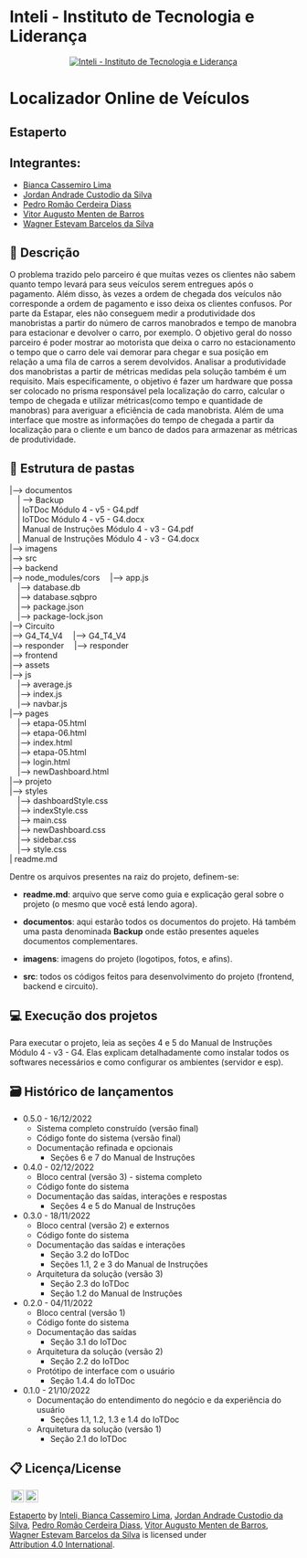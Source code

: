 # Inteli - Instituto de Tecnologia e Liderança 

<p align="center">
<a href= "https://www.inteli.edu.br/"><img src="https://www.inteli.edu.br/wp-content/uploads/2021/08/20172028/marca_1-2.png" alt="Inteli - Instituto de Tecnologia e Liderança" border="0"></a>
</p>

# Localizador Online de Veículos

## Estaperto

## Integrantes: 
- <a href="https://www.linkedin.com/in/bianca-cassemiro/">Bianca Cassemiro Lima</a>
- <a href="https://www.linkedin.com/in/jordan-acs/">Jordan Andrade Custodio da Silva</a>
- <a href="https://www.linkedin.com/in/pedro-rom%C3%A3o-734b4920a/">Pedro Romão Cerdeira Diass</a> 
- <a href="https:https://www.linkedin.com/in/vitoraugustobarros/">Vitor Augusto Menten de Barros</a>
- <a href="https://www.linkedin.com/in/wagner-estevam/">Wagner Estevam Barcelos da Silva</a>

## 📝 Descrição

O problema trazido pelo parceiro é que muitas vezes os clientes não sabem quanto tempo levará para seus veículos serem entregues após o pagamento.  Além disso, às vezes a ordem de chegada dos veículos não corresponde a ordem de pagamento e isso deixa os clientes confusos. Por parte da Estapar, eles não conseguem medir a produtividade dos manobristas a partir do número de carros manobrados e tempo de manobra para estacionar e devolver o carro, por exemplo. O objetivo geral do nosso parceiro é poder mostrar ao motorista que deixa o carro no estacionamento o tempo que o carro dele vai demorar para chegar e sua posição em relação a uma fila de carros a serem devolvidos. Analisar a produtividade dos manobristas a partir de métricas medidas pela solução também é um requisito. Mais especificamente, o objetivo é fazer um hardware que possa ser colocado no prisma responsável pela localização do carro, calcular o tempo de chegada e utilizar métricas(como tempo e quantidade de manobras) para averiguar a eficiência de cada manobrista. Além de uma interface que mostre as informações do tempo de chegada a partir da localização para o cliente e um banco de dados para armazenar as métricas de produtividade.


## 📁 Estrutura de pastas

|--> documentos<br>
  &emsp;| --> Backup <br>
  &emsp;| IoTDoc Módulo 4 - v5 - G4.pdf<br>
  &emsp;| IoTDoc Módulo 4 - v5 - G4.docx<br>
  &emsp;| Manual de Instruções Módulo 4 - v3 - G4.pdf<br>
  &emsp;| Manual de Instruções Módulo 4 - v3 - G4.docx<br>
|--> imagens<br>
|--> src<br>
  |--> backend<br>
    |--> node_modules/cors
    &emsp;|--> app.js<br>
    &emsp;|--> database.db<br>
    &emsp;|--> database.sqbpro<br>
    &emsp;|--> package.json<br>
    &emsp;|--> package-lock.json<br>
  |--> Circuito<br>
    |--> G4_T4_V4
      &emsp;|--> G4_T4_V4<br>
    |--> responder
      &emsp;|--> responder<br>
  |--> frontend<br>
    |--> assets<br>
    |--> js<br>
      &emsp;|--> average.js<br>
      &emsp;|--> index.js<br>
      &emsp;|--> navbar.js<br>
    |--> pages<br>
      &emsp;|--> etapa-05.html<br>
      &emsp;|--> etapa-06.html<br>
      &emsp;|--> index.html<br>
      &emsp;|--> etapa-05.html<br>
      &emsp;|--> login.html<br>
      &emsp;|--> newDashboard.html<br>
    |--> projeto<br>
    |--> styles<br>
      &emsp;|--> dashboardStyle.css<br>
      &emsp;|--> indexStyle.css<br>
      &emsp;|--> main.css<br>
      &emsp;|--> newDashboard.css<br>
      &emsp;|--> sidebar.css<br>
      &emsp;|--> style.css<br>
| readme.md<br>

Dentre os arquivos presentes na raiz do projeto, definem-se:

- <b>readme.md</b>: arquivo que serve como guia e explicação geral sobre o projeto (o mesmo que você está lendo agora).

- <b>documentos</b>: aqui estarão todos os documentos do projeto. Há também uma pasta denominada <b>Backup</b> onde estão presentes aqueles documentos complementares.

- <b>imagens</b>: imagens do projeto (logotipos, fotos, e afins).

- <b>src</b>: todos os códigos feitos para desenvolvimento do projeto (frontend, backend e circuito).

## 💻 Execução dos projetos

Para executar o projeto, leia as seções 4 e 5 do Manual de Instruções Módulo 4 - v3 - G4. Elas explicam detalhadamente como instalar todos os softwares necessários e como configurar os ambientes (servidor e esp).

## 🗃 Histórico de lançamentos

* 0.5.0 - 16/12/2022
    * Sistema completo construído (versão final)
    * Código fonte do sistema (versão final)
    * Documentação refinada e opcionais
      - Seções 6 e 7 do Manual de Instruções
* 0.4.0 - 02/12/2022
    * Bloco central (versão 3) - sistema completo
    * Código fonte do sistema
    * Documentação das saídas, interações e respostas
      - Seções 4 e 5 do Manual de Instruções
* 0.3.0 - 18/11/2022
    * Bloco central (versão 2) e externos
    * Código fonte do sistema
    * Documentação das saídas e interações
      - Seção 3.2 do IoTDoc
      - Seções 1.1, 2 e 3 do Manual de Instruções
    * Arquitetura da solução (versão 3)
      - Seção 2.3 do IoTDoc
      - Seção 1.2 do Manual de Instruções
* 0.2.0 - 04/11/2022
    * Bloco central (versão 1)
    * Código fonte do sistema
    * Documentação das saídas
      - Seção 3.1 do IoTDoc
    * Arquitetura da solução (versão 2)
      - Seção 2.2 do IoTDoc
    * Protótipo de interface com o usuário
      - Seção 1.4.4 do IoTDoc
* 0.1.0 - 21/10/2022
    * Documentação do entendimento do negócio e da experiência do usuário
      -  Seções 1.1, 1.2, 1.3 e 1.4 do IoTDoc
    * Arquitetura da solução (versão 1)
      - Seção 2.1 do IoTDoc

## 📋 Licença/License

<img style="height:22px!important;margin-left:3px;vertical-align:text-bottom;" src="https://mirrors.creativecommons.org/presskit/icons/cc.svg?ref=chooser-v1"><img style="height:22px!important;margin-left:3px;vertical-align:text-bottom;" src="https://mirrors.creativecommons.org/presskit/icons/by.svg?ref=chooser-v1"><p xmlns:cc="http://creativecommons.org/ns#" xmlns:dct="http://purl.org/dc/terms/"><a property="dct:title" rel="cc:attributionURL" href="https://github.com/2022M4T4-Inteli/Estaperto">Estaperto</a> by <a rel="cc:attributionURL dct:creator" property="cc:attributionName" href="https://github.com/InteliProjects/.github/blob/main/profile/README.md">Inteli, <a href="https://www.linkedin.com/in/bianca-cassemiro/">Bianca Cassemiro Lima</a>, <a href="https://www.linkedin.com/in/jordan-acs/">Jordan Andrade Custodio da Silva</a>, <a href="https://www.linkedin.com/in/pedro-rom%C3%A3o-734b4920a/">Pedro Romão Cerdeira Diass</a>, <a href="https:https://www.linkedin.com/in/vitoraugustobarros/">Vitor Augusto Menten de Barros</a>, <a href="https://www.linkedin.com/in/wagner-estevam/">Wagner Estevam Barcelos da Silva</a> is licensed under <a href="http://creativecommons.org/licenses/by/4.0/?ref=chooser-v1" target="_blank" rel="license noopener noreferrer" style="display:inline-block;">Attribution 4.0 International</a>.</p>
